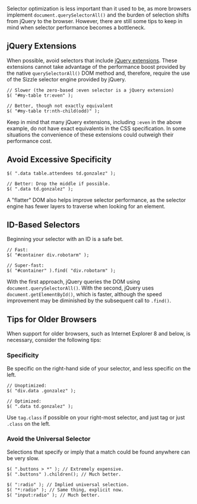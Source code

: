 <script>{
	"title": "Optimize Selectors",
	"level": "intermediate",
	"source": "http://jqfundamentals.com/legacy",
	"attribution": [ "jQuery Fundamentals" ]
}</script>

Selector optimization is less important than it used to be, as more browsers implement `document.querySelectorAll()` and the burden of selection shifts from jQuery to the browser. However, there are still some tips to keep in mind when selector performance becomes a bottleneck.

## jQuery Extensions

When possible, avoid selectors that include	[jQuery extensions](https://api.jquery.com/category/selectors/jquery-selector-extensions/). These extensions cannot take advantage of the performance boost provided by the native `querySelectorAll()` DOM method and, therefore, require the use of the Sizzle selector engine provided by jQuery.

```
// Slower (the zero-based :even selector is a jQuery extension)
$( "#my-table tr:even" );

// Better, though not exactly equivalent
$( "#my-table tr:nth-child(odd)" );
```

Keep in mind that many jQuery extensions, including `:even` in the above example, do not have exact equivalents in the CSS specification. In some situations the convenience of these extensions could outweigh their performance cost.

## Avoid Excessive Specificity

```
$( ".data table.attendees td.gonzalez" );

// Better: Drop the middle if possible.
$( ".data td.gonzalez" );
```

A "flatter" DOM also helps improve selector performance, as the selector engine has fewer layers to traverse when looking for an element.

## ID-Based Selectors

Beginning your selector with an ID is a safe bet.

```
// Fast:
$( "#container div.robotarm" );

// Super-fast:
$( "#container" ).find( "div.robotarm" );
```

With the first approach, jQuery queries the DOM using `document.querySelectorAll()`. With the second, jQuery uses `document.getElementById()`, which is faster, although the speed improvement may be diminished by the subsequent call to `.find()`.

## Tips for Older Browsers

When support for older browsers, such as Internet Explorer 8 and below, is necessary, consider the following tips:

### Specificity
Be specific on the right-hand side of your selector, and less specific on the left.

```
// Unoptimized:
$( "div.data .gonzalez" );

// Optimized:
$( ".data td.gonzalez" );
```

Use `tag.class` if possible on your right-most selector, and just tag or just `.class` on the left.

### Avoid the Universal Selector

Selections that specify or imply that a match could be found anywhere can be very slow.

```
$( ".buttons > *" ); // Extremely expensive.
$( ".buttons" ).children(); // Much better.

$( ":radio" ); // Implied universal selection.
$( "*:radio" ); // Same thing, explicit now.
$( "input:radio" ); // Much better.
```
